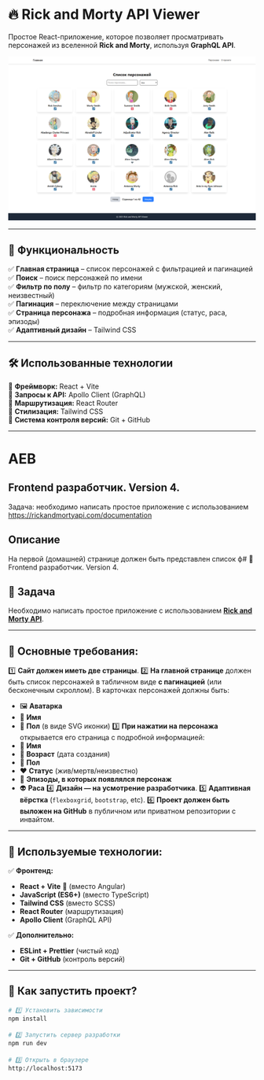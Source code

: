 # 🔥 Rick and Morty API Viewer

Простое React-приложение, которое позволяет просматривать персонажей из вселенной **Rick and Morty**, используя **GraphQL API**.

![Превью](screenshots/AEB1.png)

---

## 📌 **Функциональность**

✅ **Главная страница** – список персонажей с фильтрацией и пагинацией  
✅ **Поиск** – поиск персонажей по имени  
✅ **Фильтр по полу** – фильтр по категориям (мужской, женский, неизвестный)  
✅ **Пагинация** – переключение между страницами  
✅ **Страница персонажа** – подробная информация (статус, раса, эпизоды)  
✅ **Адаптивный дизайн** – Tailwind CSS

---

## 🛠️ **Использованные технологии**

🔹 **Фреймворк:** React + Vite  
🔹 **Запросы к API:** Apollo Client (GraphQL)  
🔹 **Маршрутизация:** React Router  
🔹 **Стилизация:** Tailwind CSS  
🔹 **Система контроля версий:** Git + GitHub

---

# AEB

## Frontend разработчик. Version 4.

Задача: необходимо написать простое приложение с использованием https://rickandmortyapi.com/documentation

## Описание

На первой (домашней) странице должен быть представлен список ф# 🚀 Frontend разработчик. Version 4.

## 📌 Задача
Необходимо написать простое приложение с использованием **[Rick and Morty API](https://rickandmortyapi.com/documentation)**.

---

## 📌 Основные требования:
1️⃣ **Сайт должен иметь две страницы**.
2️⃣ **На главной странице** должен быть список персонажей в табличном виде **с пагинацией** (или бесконечным скроллом). В карточках персонажей должны быть:
   - 🖼️ **Аватарка**
   - 📇 **Имя**
   - 🚻 **Пол** (в виде SVG иконки)
3️⃣ **При нажатии на персонажа** открывается его страница с подробной информацией:
   - 📇 **Имя**
   - 📅 **Возраст** (дата создания)
   - 🚻 **Пол**
   - ❤️ **Статус** (жив/мертв/неизвестно)
   - 🎥 **Эпизоды, в которых появлялся персонаж**
   - 👽 **Раса**
4️⃣ **Дизайн — на усмотрение разработчика**.
5️⃣ **Адаптивная вёрстка** (`flexboxgrid`, `bootstrap`, etc).
6️⃣ **Проект должен быть выложен на GitHub** в публичном или приватном репозитории с инвайтом.

---

## 📌 Используемые технологии:
✅ **Фронтенд:**
- **React + Vite** 🚀 (вместо Angular)
- **JavaScript (ES6+)** (вместо TypeScript)
- **Tailwind CSS** (вместо SCSS)
- **React Router** (маршрутизация)
- **Apollo Client** (GraphQL API)

✅ **Дополнительно:**
- **ESLint + Prettier** (чистый код)
- **Git + GitHub** (контроль версий)


---

## 🚀 **Как запустить проект?**
```sh
# 1️⃣ Установить зависимости
npm install

# 2️⃣ Запустить сервер разработки
npm run dev

# 3️⃣ Открыть в браузере
http://localhost:5173

````

